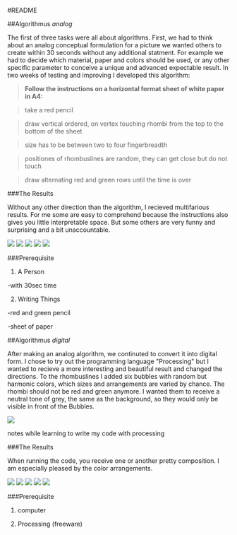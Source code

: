 #README 

##Algorithmus *analog*

The first of three tasks were all about algorithms. First, we had to think about an analog conceptual formulation for a picture we wanted others to create within 30 seconds without any additional statment. For example we had to decide which material, paper and colors should be used, or any other specific parameter to conceive a unique and advanced expectable result. In two weeks of testing and improving I developed this algorithm:

>**Follow the instructions on a horizontal format sheet of white paper in A4:**

>take a red pencil

>draw vertical ordered, on vertex touching rhombi from the top to the bottom of the sheet

>size has to be between two to four fingerbreadth

>positiones of rhombuslines are random, they can get close but do not touch

>draw alternating red and green rows until the time is over


###The Results

Without any other direction than the algorithm, I recieved multifarious results. For me some are easy to comprehend because the instructions also gives you little interpretable space. But some others are very funny and surprising and a bit unaccountable.

![](https://cloud.githubusercontent.com/assets/12065257/10159114/b099eb5e-6696-11e5-8516-49f034212e2a.jpeg)
![](https://cloud.githubusercontent.com/assets/12065257/10159117/b09d78e6-6696-11e5-85d6-b4677cb6bf38.jpeg)
![](https://cloud.githubusercontent.com/assets/12065257/10159116/b09b7d16-6696-11e5-9a83-1c4c88abaf07.jpeg)
![](https://cloud.githubusercontent.com/assets/12065257/10159113/b097702c-6696-11e5-8ab9-712c5b31d1a5.jpeg)
![](https://cloud.githubusercontent.com/assets/12065257/10159115/b09b393c-6696-11e5-950b-b77cba1e3e15.jpeg)


###Prerequisite

1. A Person

  -with 30sec time

2. Writing Things

  -red and green pencil

  -sheet of paper


##Algorithmus *digital*

After making an analog algorithm, we continuted to convert it into digital form. 
I chose to try out the programming language "Processing" but I wanted to recieve a more interesting and beautiful 
result and changed the directions. To the rhombuslines I added six bubbles with random but harmonic colors, 
which sizes and arrangements are varied by chance. The rhombi should not be red and green anymore. 
I wanted them to receive a neutral tone of grey, the same as the background, so they would only be visible in
front of the Bubbles.

![](https://cloud.githubusercontent.com/assets/12065257/10163766/5d39b25e-66b5-11e5-93a2-76c00275f93e.jpeg)

notes while learning to write my code with processing

###The Results

When running the code, you receive one or another pretty composition. I am especially pleased by the color 
arrangements.

![](https://cloud.githubusercontent.com/assets/12065257/10160386/778ff6a8-669d-11e5-9227-5d1132a0989c.png)
![](https://cloud.githubusercontent.com/assets/12065257/10160385/778f545a-669d-11e5-864a-509979e4f9bd.png)
![](https://cloud.githubusercontent.com/assets/12065257/10160383/778a2a48-669d-11e5-98fd-45d7c067dfdd.png)
![](https://cloud.githubusercontent.com/assets/12065257/10160384/778d9f52-669d-11e5-9853-85103f7f820b.png)
![](https://cloud.githubusercontent.com/assets/12065257/10160387/7796291a-669d-11e5-80cf-f62c248caf16.png)

###Prerequisite

1. computer

2. Processing (freeware)

